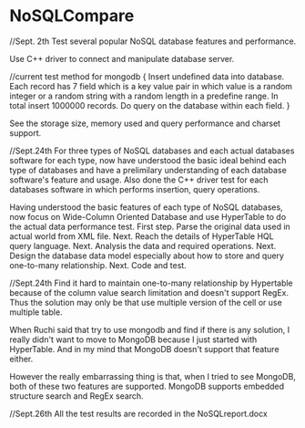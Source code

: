 NoSQLCompare
============

//Sept. 2th
Test several popular NoSQL database features and performance.

Use C++ driver to connect and manipulate database server.

//current test method for mongodb
{
	Insert undefined data into database. Each record has 7 field which is a key value pair in which value is a random integer or 
  a random string with a random length in a predefine range. In total insert 1000000 records. Do query on the database within
  each field.
}


See the storage size, memory used and query performance and charset support.

//Sept.24th
For three types of NoSQL databases and each actual databases software for each type, now have understood the basic ideal behind each type of databases and have a prelimilary understanding of each database software's feature and usage. Also done the C++ driver test for each databases software in which performs insertion, query operations.

Having understood the basic features of each type of NoSQL databases, now focus on Wide-Column Oriented Database and use HyperTable to do the actual data performance test.
First step. Parse the original data used in actual world from XML file.
Next. Reach the details of HyperTable HQL query language.
Next. Analysis the data and required operations.
Next. Design the database data model especially about how to store and query one-to-many relationship.
Next. Code and test.


//Sept.24th
Find it hard to maintain one-to-many relationship by Hypertable because of the column value search limitation and doesn't support RegEx.
Thus the solution may only be that use multiple version of the cell or use multiple table.

When Ruchi said that try to use mongodb and find if there is any solution, I really didn't want to move to MongoDB because I just started with HyperTable. And in my mind that MongoDB doesn't support that feature either.

However the really embarrassing thing is that, when I tried to see MongoDB, both of these two features are supported.
MongoDB supports embedded structure search and RegEx search.

//Sept.26th
All the test results are recorded in the NoSQLreport.docx
